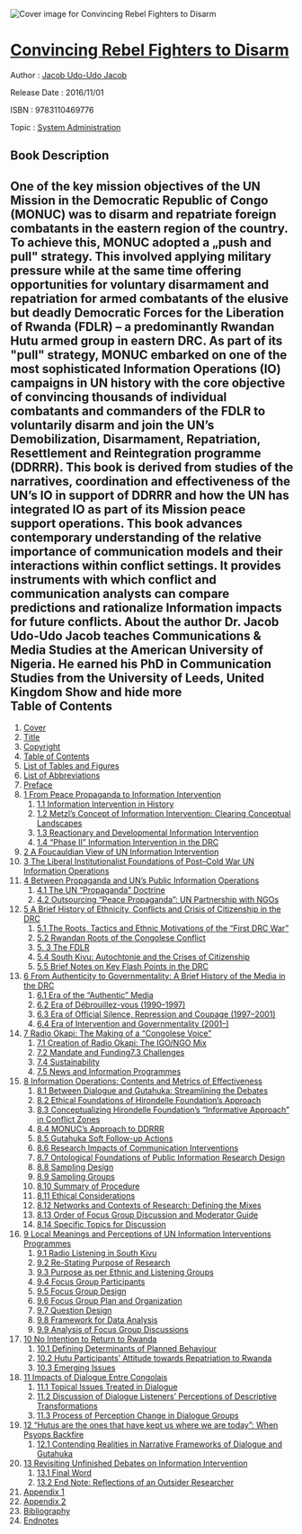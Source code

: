 ![Cover image for Convincing Rebel Fighters to Disarm](https://imgdetail.ebookreading.net/cover/cover/system_admin/EB9783110469776.jpg)

[Convincing Rebel Fighters to Disarm](https://ebookreading.net/view/book/Convincing+Rebel+Fighters+to+Disarm-EB9783110469776_1.html "Convincing Rebel Fighters to Disarm")
====================================================================================================================

Author : [Jacob Udo-Udo Jacob](https://ebookreading.net/search/author/Jacob+Udo-Udo+Jacob)

Release Date : 2016/11/01

ISBN : 9783110469776

Topic : [System Administration](https://ebookreading.net/search/category/system-administration)

Book Description
-----------------

 One of the key mission objectives of the UN Mission in the Democratic Republic of Congo (MONUC) was to disarm and repatriate foreign combatants in the eastern region of the country. To achieve this, MONUC adopted a „push and pull" strategy. This involved applying military pressure while at the same time offering opportunities for voluntary disarmament and repatriation for armed combatants of the elusive but deadly Democratic Forces for the Liberation of Rwanda (FDLR) – a predominantly Rwandan Hutu armed group in eastern DRC. As part of its "pull" strategy, MONUC embarked on one of the most sophisticated Information Operations (IO) campaigns in UN history with the core objective of convincing thousands of individual combatants and commanders of the FDLR to voluntarily disarm and join the UN’s Demobilization, Disarmament, Repatriation, Resettlement and Reintegration programme (DDRRR). This book is derived from studies of the narratives, coordination and effectiveness of the UN’s IO in support of DDRRR and how the UN has integrated IO as part of its Mission peace support operations. This book advances contemporary understanding of the relative importance of communication models and their interactions within conflict settings. It provides instruments with which conflict and communication analysts can compare predictions and rationalize Information impacts for future conflicts. About the author Dr. Jacob Udo-Udo Jacob teaches Communications & Media Studies at the American University of Nigeria. He earned his PhD in Communication Studies from the University of Leeds, United Kingdom        Show and hide more                
Table of Contents
-----------------

1. [Cover](https://ebookreading.net/view/book/Convincing+Rebel+Fighters+to+Disarm-EB9783110469776_1.html)
1. [Title](https://ebookreading.net/view/book/Convincing+Rebel+Fighters+to+Disarm-EB9783110469776_3.html#Title_1)
1. [Copyright](https://ebookreading.net/view/book/Convincing+Rebel+Fighters+to+Disarm-EB9783110469776_4.html#Copyright_1)
1. [Table of Contents](https://ebookreading.net/view/book/Convincing+Rebel+Fighters+to+Disarm-EB9783110469776_6.html#toc_1)
1. [List of Tables and Figures](https://ebookreading.net/view/book/Convincing+Rebel+Fighters+to+Disarm-EB9783110469776_7.html#Front_Matter01_1)
1. [List of Abbreviations](https://ebookreading.net/view/book/Convincing+Rebel+Fighters+to+Disarm-EB9783110469776_8.html#Front_Matter02_1)
1. [Preface](https://ebookreading.net/view/book/Convincing+Rebel+Fighters+to+Disarm-EB9783110469776_9.html#Preface_1)
1. [1 From Peace Propaganda to Information Intervention](https://ebookreading.net/view/book/Convincing+Rebel+Fighters+to+Disarm-EB9783110469776_10.html#chapter01_1)
    1. [1.1 Information Intervention in History](https://ebookreading.net/view/book/Convincing+Rebel+Fighters+to+Disarm-EB9783110469776_10.html#chapter01_3)
    1. [1.2 Metzl’s Concept of Information Intervention: Clearing Conceptual Landscapes](https://ebookreading.net/view/book/Convincing+Rebel+Fighters+to+Disarm-EB9783110469776_10.html#chapter01_5)
    1. [1.3 Reactionary and Developmental Information Intervention](https://ebookreading.net/view/book/Convincing+Rebel+Fighters+to+Disarm-EB9783110469776_10.html#chapter01_8)
    1. [1.4 “Phase II” Information Intervention in the DRC ](https://ebookreading.net/view/book/Convincing+Rebel+Fighters+to+Disarm-EB9783110469776_10.html#chapter01_11)
1. [2 A Foucauldian View of UN Information Intervention](https://ebookreading.net/view/book/Convincing+Rebel+Fighters+to+Disarm-EB9783110469776_11.html#chapter02_1)
1. [3 The Liberal Institutionalist Foundations of Post–Cold War UN Information Operations](https://ebookreading.net/view/book/Convincing+Rebel+Fighters+to+Disarm-EB9783110469776_12.html#chapter03_1)
1. [4 Between Propaganda and UN’s Public Information Operations](https://ebookreading.net/view/book/Convincing+Rebel+Fighters+to+Disarm-EB9783110469776_13.html#chapter04_1)
    1. [4.1 The UN “Propaganda” Doctrine](https://ebookreading.net/view/book/Convincing+Rebel+Fighters+to+Disarm-EB9783110469776_13.html#chapter04_3)
    1. [4.2 Outsourcing “Peace Propaganda”: UN Partnership with NGOs ](https://ebookreading.net/view/book/Convincing+Rebel+Fighters+to+Disarm-EB9783110469776_13.html#chapter04_4)
1. [5 A Brief History of Ethnicity, Conflicts and Crisis of Citizenship in the DRC ](https://ebookreading.net/view/book/Convincing+Rebel+Fighters+to+Disarm-EB9783110469776_14.html#chapter05_1)
    1. [5.1 The Roots, Tactics and Ethnic Motivations of the “First DRC War”](https://ebookreading.net/view/book/Convincing+Rebel+Fighters+to+Disarm-EB9783110469776_14.html#chapter05_2)
    1. [5.2 Rwandan Roots of the Congolese Conflict](https://ebookreading.net/view/book/Convincing+Rebel+Fighters+to+Disarm-EB9783110469776_14.html#chapter05_4)
    1. [5. 3 The FDLR](https://ebookreading.net/view/book/Convincing+Rebel+Fighters+to+Disarm-EB9783110469776_14.html#chapter05_8)
    1. [5.4 South Kivu: Autochtonie and the Crises of Citizenship](https://ebookreading.net/view/book/Convincing+Rebel+Fighters+to+Disarm-EB9783110469776_14.html#chapter05_10)
    1. [5.5 Brief Notes on Key Flash Points in the DRC ](https://ebookreading.net/view/book/Convincing+Rebel+Fighters+to+Disarm-EB9783110469776_14.html#chapter05_13)
1. [6 From Authenticity to Governmentality: A Brief History of the Media in the DRC ](https://ebookreading.net/view/book/Convincing+Rebel+Fighters+to+Disarm-EB9783110469776_15.html#chapter06_1)
    1. [6.1 Era of the “Authentic” Media](https://ebookreading.net/view/book/Convincing+Rebel+Fighters+to+Disarm-EB9783110469776_15.html#chapter06_2)
    1. [6.2 Era of Débrouillez-vous (1990–1997)](https://ebookreading.net/view/book/Convincing+Rebel+Fighters+to+Disarm-EB9783110469776_15.html#chapter06_14)
    1. [6.3 Era of Official Silence, Repression and Coupage (1997–2001)](https://ebookreading.net/view/book/Convincing+Rebel+Fighters+to+Disarm-EB9783110469776_15.html#chapter06_20)
    1. [6.4 Era of Intervention and Governmentality (2001–)](https://ebookreading.net/view/book/Convincing+Rebel+Fighters+to+Disarm-EB9783110469776_15.html#chapter06_32)
1. [7 Radio Okapi: The Making of a “Congolese Voice”](https://ebookreading.net/view/book/Convincing+Rebel+Fighters+to+Disarm-EB9783110469776_16.html#chapter07_1)
    1. [7.1 Creation of Radio Okapi: The IGO/NGO Mix](https://ebookreading.net/view/book/Convincing+Rebel+Fighters+to+Disarm-EB9783110469776_16.html#chapter07_3)
    1. [7.2 Mandate and Funding7.3 Challenges](https://ebookreading.net/view/book/Convincing+Rebel+Fighters+to+Disarm-EB9783110469776_16.html#chapter07_7)
    1. [7.4 Sustainability](https://ebookreading.net/view/book/Convincing+Rebel+Fighters+to+Disarm-EB9783110469776_16.html#chapter07_9)
    1. [7.5 News and Information Programmes](https://ebookreading.net/view/book/Convincing+Rebel+Fighters+to+Disarm-EB9783110469776_16.html#chapter07_11)
1. [8 Information Operations: Contents and Metrics of Effectiveness](https://ebookreading.net/view/book/Convincing+Rebel+Fighters+to+Disarm-EB9783110469776_17.html#chapter08_1)
    1. [8.1 Between Dialogue and Gutahuka: Streamlining the Debates](https://ebookreading.net/view/book/Convincing+Rebel+Fighters+to+Disarm-EB9783110469776_17.html#chapter08_3)
    1. [8.2 Ethical Foundations of Hirondelle Foundation’s Approach](https://ebookreading.net/view/book/Convincing+Rebel+Fighters+to+Disarm-EB9783110469776_17.html#chapter08_9)
    1. [8.3 Conceptualizing Hirondelle Foundation’s “Informative Approach” in Conflict Zones](https://ebookreading.net/view/book/Convincing+Rebel+Fighters+to+Disarm-EB9783110469776_17.html#chapter08_12)
    1. [8.4 MONUC’s Approach to DDRRR ](https://ebookreading.net/view/book/Convincing+Rebel+Fighters+to+Disarm-EB9783110469776_17.html#chapter08_20)
    1. [8.5 Gutahuka Soft Follow-up Actions](https://ebookreading.net/view/book/Convincing+Rebel+Fighters+to+Disarm-EB9783110469776_17.html#chapter08_30)
    1. [8.6 Research Impacts of Communication Interventions](https://ebookreading.net/view/book/Convincing+Rebel+Fighters+to+Disarm-EB9783110469776_17.html#chapter08_36)
    1. [8.7 Ontological Foundations of Public Information Research Design](https://ebookreading.net/view/book/Convincing+Rebel+Fighters+to+Disarm-EB9783110469776_17.html#chapter08_38)
    1. [8.8 Sampling Design](https://ebookreading.net/view/book/Convincing+Rebel+Fighters+to+Disarm-EB9783110469776_17.html#chapter08_40)
    1. [8.9 Sampling Groups](https://ebookreading.net/view/book/Convincing+Rebel+Fighters+to+Disarm-EB9783110469776_17.html#chapter08_43)
    1. [8.10 Summary of Procedure](https://ebookreading.net/view/book/Convincing+Rebel+Fighters+to+Disarm-EB9783110469776_17.html#chapter08_46)
    1. [8.11 Ethical Considerations](https://ebookreading.net/view/book/Convincing+Rebel+Fighters+to+Disarm-EB9783110469776_17.html#chapter08_56)
    1. [8.12 Networks and Contexts of Research: Defining the Mixes](https://ebookreading.net/view/book/Convincing+Rebel+Fighters+to+Disarm-EB9783110469776_17.html#chapter08_58)
    1. [8.13 Order of Focus Group Discussion and Moderator Guide](https://ebookreading.net/view/book/Convincing+Rebel+Fighters+to+Disarm-EB9783110469776_17.html#chapter08_66)
    1. [8.14 Specific Topics for Discussion](https://ebookreading.net/view/book/Convincing+Rebel+Fighters+to+Disarm-EB9783110469776_17.html#chapter08_69)
1. [9 Local Meanings and Perceptions of UN Information Interventions Programmes](https://ebookreading.net/view/book/Convincing+Rebel+Fighters+to+Disarm-EB9783110469776_18.html#chapter09_1)
    1. [9.1 Radio Listening in South Kivu ](https://ebookreading.net/view/book/Convincing+Rebel+Fighters+to+Disarm-EB9783110469776_18.html#chapter09_2)
    1. [9.2 Re-Stating Purpose of Research](https://ebookreading.net/view/book/Convincing+Rebel+Fighters+to+Disarm-EB9783110469776_18.html#chapter09_4)
    1. [9.3 Purpose as per Ethnic and Listening Groups](https://ebookreading.net/view/book/Convincing+Rebel+Fighters+to+Disarm-EB9783110469776_18.html#chapter09_6)
    1. [9.4 Focus Group Participants](https://ebookreading.net/view/book/Convincing+Rebel+Fighters+to+Disarm-EB9783110469776_18.html#chapter09_9)
    1. [9.5 Focus Group Design](https://ebookreading.net/view/book/Convincing+Rebel+Fighters+to+Disarm-EB9783110469776_18.html#chapter09_10)
    1. [9.6 Focus Group Plan and Organization](https://ebookreading.net/view/book/Convincing+Rebel+Fighters+to+Disarm-EB9783110469776_18.html#chapter09_12)
    1. [9.7 Question Design](https://ebookreading.net/view/book/Convincing+Rebel+Fighters+to+Disarm-EB9783110469776_18.html#chapter09_14)
    1. [9.8 Framework for Data Analysis](https://ebookreading.net/view/book/Convincing+Rebel+Fighters+to+Disarm-EB9783110469776_18.html#chapter09_17)
    1. [9.9 Analysis of Focus Group Discussions](https://ebookreading.net/view/book/Convincing+Rebel+Fighters+to+Disarm-EB9783110469776_18.html#chapter09_20)
1. [10 No Intention to Return to Rwanda](https://ebookreading.net/view/book/Convincing+Rebel+Fighters+to+Disarm-EB9783110469776_19.html#chapter10_1)
    1. [10.1 Defining Determinants of Planned Behaviour](https://ebookreading.net/view/book/Convincing+Rebel+Fighters+to+Disarm-EB9783110469776_19.html#chapter10_6)
    1. [10.2 Hutu Participants’ Attitude towards Repatriation to Rwanda](https://ebookreading.net/view/book/Convincing+Rebel+Fighters+to+Disarm-EB9783110469776_19.html#chapter10_8)
    1. [10.3 Emerging Issues](https://ebookreading.net/view/book/Convincing+Rebel+Fighters+to+Disarm-EB9783110469776_19.html#chapter10_22)
1. [11 Impacts of Dialogue Entre Congolais](https://ebookreading.net/view/book/Convincing+Rebel+Fighters+to+Disarm-EB9783110469776_20.html#chapter11_1)
    1. [11.1 Topical Issues Treated in Dialogue](https://ebookreading.net/view/book/Convincing+Rebel+Fighters+to+Disarm-EB9783110469776_20.html#chapter11_2)
    1. [11.2 Discussion of Dialogue Listeners’ Perceptions of Descriptive Transformations](https://ebookreading.net/view/book/Convincing+Rebel+Fighters+to+Disarm-EB9783110469776_20.html#chapter11_6)
    1. [11.3 Process of Perception Change in Dialogue Groups](https://ebookreading.net/view/book/Convincing+Rebel+Fighters+to+Disarm-EB9783110469776_20.html#chapter11_15)
1. [12 “Hutus are the ones that have kept us where we are today”: When Psyops Backfire](https://ebookreading.net/view/book/Convincing+Rebel+Fighters+to+Disarm-EB9783110469776_21.html#chapter12_1)
    1. [12.1 Contending Realities in Narrative Frameworks of Dialogue and Gutahuka ](https://ebookreading.net/view/book/Convincing+Rebel+Fighters+to+Disarm-EB9783110469776_21.html#chapter12_6)
1. [13 Revisiting Unfinished Debates on Information Intervention](https://ebookreading.net/view/book/Convincing+Rebel+Fighters+to+Disarm-EB9783110469776_22.html#chapter13_1)
    1. [13.1 Final Word](https://ebookreading.net/view/book/Convincing+Rebel+Fighters+to+Disarm-EB9783110469776_22.html#chapter13_7)
    1. [13.2 End Note: Reflections of an Outsider Researcher](https://ebookreading.net/view/book/Convincing+Rebel+Fighters+to+Disarm-EB9783110469776_22.html#chapter13_13)
1. [Appendix 1](https://ebookreading.net/view/book/Convincing+Rebel+Fighters+to+Disarm-EB9783110469776_23.html#Appendix01_1)
1. [Appendix 2](https://ebookreading.net/view/book/Convincing+Rebel+Fighters+to+Disarm-EB9783110469776_24.html#Appendix02_1)
1. [Bibliography](https://ebookreading.net/view/book/Convincing+Rebel+Fighters+to+Disarm-EB9783110469776_25.html#Bibliography_1)
1. [Endnotes](https://ebookreading.net/view/book/Convincing+Rebel+Fighters+to+Disarm-EB9783110469776_26.html#Notes_1)
